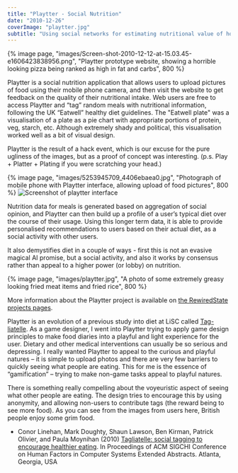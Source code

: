 ```yaml
---
title: "Playtter - Social Nutrition"
date: "2010-12-26"
coverImage: "playtter.jpg"
subtitle: "Using social networks for estimating nutritional value of home cooking"
---
```

{% image page, "images/Screen-shot-2010-12-12-at-15.03.45-e1606423838956.png", "Playtter prototype website, showing a horrible looking pizza being ranked as high in fat and carbs", 800 %}

Playtter is a social nutrition application that allows users to upload pictures of food using their mobile phone camera, and then visit the website to get feedback on the quality of their nutritional intake. Web users are free to access Playtter and “tag” random meals with nutritional information, following the UK “Eatwell” healthy diet guidelines. The "Eatwell plate" was a visualisation of a plate as a pie chart with appropriate portions of protein, veg, starch, etc. Although extremely shady and political, this visualisation worked well as a bit of visual design.

Playtter is the result of a hack event, which is our excuse for the pure ugliness of the images, but as a proof of concept was interesting. (p.s. Play + Platter + Plating if you were scratching your head.)

{% image page, "images/5253945709_4406ebaea0.jpg", "Photograph of mobile phone with Playtter interface, allowing upload of food pictures", 800 %}
![Screenshot of playtter interface]()

Nutrition data for meals is generated based on aggregation of social opinion, and Playtter can then build up a profile of a user’s typical diet over the course of their usage. Using this longer term data, it is able to provide personalised recommendations to users based on their actual diet, as a social activity with other users.

It also demystifies diet in a couple of ways - first this is not an evasive magical AI promise, but a social activity, and also it works by consensus rather than appeal to a higher power (or lobby) on nutrition.

{% image page, "images/playtter.jpg", "A photo of some extremely greasy looking fried meat items and fried rice", 800 %}

More information about the Playtter project is available on [the RewiredState projects pages](http://rewiredstate.org/projects/playtter).

Playtter is an evolution of a previous study into diet at LiSC called [Tag-liatelle](http://lisc.lincoln.ac.uk/health-and-wellbeing/tag-liatelle/). As a game designer, I went into Playtter trying to apply game design principles to make food diaries into a playful and light experience for the user. Dietary and other medical interventions can usually be so serious and depressing. I really wanted Playtter to appeal to the curious and playful natures – it is simple to upload photos and there are very few barriers to quickly seeing what people are eating. This for me is the essence of “gamification” – trying to make non-game tasks appeal to playful natures.

There is something really compelling about the voyeuristic aspect of seeing what other people are eating. The design tries to encourage this by using anonymity, and allowing non-users to contribute tags (the reward being to see more food). As you can see from the images from users here, British people enjoy some grim food.

* Conor Linehan, Mark Doughty, Shaun Lawson, Ben Kirman, Patrick Olivier, and Paula Moynihan (2010) [Tagliatelle: social tagging to encourage healthier eating](/papers/Linehan2010Tagging.pdf). In Proceedings of ACM SIGCHI Conference on Human Factors in Computer Systems Extended Abstracts. Atlanta, Georgia, USA
